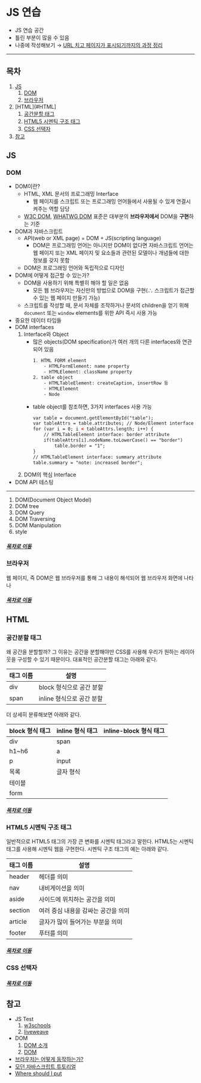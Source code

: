 JS 연습
=====
* JS 연습 공간
* 틀린 부분이 많을 수 있음
* 나중에 작성해보기 → [URL 치고 페이지가 표시되기까지의 과정 정리](https://github.com/nara1030/TIL/blob/master/docs/thinking_list/process_when_typing_a_url.md)
- - -
## 목차
1. [JS](#JS)
	1. [DOM](#DOM)
	2. [브라우저](#브라우저)
2. [HTML](#HTML]
	1. [공간분할 태그](#공간분할-태그)
	2. [HTML5 시멘틱 구조 태그](#HTML5-시멘틱-구조-태그)
	3. [CSS 선택자](#CSS-선택자)
3. [참고](#참고)

## JS
### DOM
* DOM이란?
	* HTML, XML 문서의 프로그래밍 Interface
		* 웹 페이지를 스크립트 또는 프로그래밍 언어들에서 사용될 수 있게 연결시켜주는 역할 담당
	* [W3C DOM](https://www.w3.org/DOM/), [WHATWG DOM](https://dom.spec.whatwg.org/) 표준은 대부분의 **브라우저에서** DOM을 **구현**하는 기준
* DOM과 자바스크립트
	* API(web or XML page) = DOM + JS(scripting language)
		* DOM은 프로그래밍 언어는 아니지만 DOM이 없다면 자바스크립트 언어는 웹 페이지 또는 XML 페이지 및 요소들과 관련된 모델이나 개념들에 대한 정보를 갖지 못함
	* DOM은 프로그래밍 언어와 독립적으로 디자인
* DOM에 어떻게 접근할 수 있는가?
	* DOM을 사용하기 위해 특별히 해야 할 일은 없음
		* 모든 웹 브라우저는 자신만의 방법으로 DOM을 구현(∴ 스크립트가 접근할 수 있는 웹 페이지 만들기 가능)
	* 스크립트를 작성할 때, 문서 자체를 조작하거나 문서의 children을 얻기 위해 `document` 또는 `window` elements를 위한 API 즉시 사용 가능
* 중요한 데이터 타입들
* DOM interfaces
	1. Interface와 Object
		* 많은 objects(DOM specification)가 여러 개의 다른 interfaces와 연관되어 있음  
			```txt
			1. HTML FORM element
				- HTMLFormElement: name property
				- HTMLElement: className property
			2. table object
				- HTMLTableElement: createCaption, insertRow 등
				- HTMLElement
				- Node
			```
		* table object를 참조하면, 3가지 interfaces 사용 가능  
			```html
			var table = document.getElementById("table");
			var tableAttrs = table.attributes; // Node/Element interface
			for (var i = 0; i < tableAttrs.length; i++) {
				// HTMLTableElement interface: border attribute
				if(tableAttrs[i].nodeName.toLowerCase() == "border")
					table.border = "1"; 
			}
			// HTMLTableElement interface: summary attribute
			table.summary = "note: increased border";
			```
	2. DOM의 핵심 Interface
* DOM API 테스팅

- - -
1. DOM(Document Object Model)
2. DOM tree
3. DOM Query
4. DOM Traversing
5. DOM Manipulation
6. style

##### [목차로 이동](#목차)

### 브라우저
웹 페이지, 즉 DOM은 웹 브라우저를 통해 그 내용이 해석되어 웹 브라우저 화면에 나타나

##### [목차로 이동](#목차)

## HTML
### 공간분할 태그
왜 공간을 분할할까? 그 이유는 공간을 분할해야만 CSS를 사용해 우리가 원하는 레이아웃을 구성할 수 있기 때문이다. 대표적인 공간분할 태그는 아래와 같다.

| 태그 이름 | 설명 |
| -- | -- |
| div | block 형식으로 공간 분할 |
| span | inline 형식으로 공간 분할 |

더 상세히 분류해보면 아래와 같다.

| block 형식 태그 | inline 형식 태그 | inline-block 형식 태그 |
| -- | -- | -- |
| div | span | |
| h1~h6 | a | |
| p | input | |
| 목록 | 글자 형식 | |
| 테이블 | | |
| form | | |

##### [목차로 이동](#목차)

### HTML5 시멘틱 구조 태그
일반적으로 HTML5 태그의 가장 큰 변화를 시멘틱 태그라고 말한다. HTML5는 시멘틱 태그를 사용해 시멘틱 웹을 구현한다. 시멘틱 구조 태그의 예는 아래와 같다.

| 태그 이름 | 설명 |
| -- | -- |
| header | 헤더를 의미 |
| nav | 내비게이션을 의미 |
| aside | 사이드에 위치하는 공간을 의미 |
| section | 여러 중심 내용을 감싸는 공간을 의미 |
| article | 글자가 많이 들어가는 부분을 의미 |
| footer | 푸터를 의미 |

##### [목차로 이동](#목차)

### CSS 선택자


##### [목차로 이동](#목차)

## 참고
* JS Test
	1. [w3schools](https://www.w3schools.com/html/tryit.asp?filename=tryhtml_default)
	2. [liveweave](https://liveweave.com/)
* DOM
	1. [DOM 소개](https://developer.mozilla.org/ko/docs/Web/API/Document_Object_Model/%EC%86%8C%EA%B0%9C)
	2. [DOM](https://poiemaweb.com/js-dom)
* [브라우저는 어떻게 동작하는가?](https://d2.naver.com/helloworld/59361)
* [모던 자바스크립트 튜토리얼](https://ko.javascript.info/)
* [Where should I put <script> tags in HTML markup?](https://stackoverflow.com/questions/436411/where-should-i-put-script-tags-in-html-markup)
* [제이쿼리](http://tcpschool.com/jquery/intro)
* .

##### [목차로 이동](#목차)
